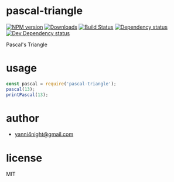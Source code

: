 # pascal-triangle

[![NPM version][npm-image]][npm-url] [![Downloads][downloads-image]][npm-url] [![Build Status][travis-image]][travis-url] [![Dependency status][david-dm-image]][david-dm-url] [![Dev Dependency status][david-dm-dev-image]][david-dm-dev-url]

Pascal&#39;s Triangle

# usage

```js
const pascal = require('pascal-triangle');
pascal(13);
printPascal(13);
```

# author
 - yanni4night@gmail.com

# license
MIT

[npm-url]: https://npmjs.org/package/pascal-triangle
[downloads-image]: http://img.shields.io/npm/dm/pascal-triangle.svg
[npm-image]: http://img.shields.io/npm/v/pascal-triangle.svg
[travis-url]: https://travis-ci.org/interview-algorithm/pascal-triangle
[travis-image]: http://img.shields.io/travis/interview-algorithm/pascal-triangle.svg
[david-dm-url]:https://david-dm.org/interview-algorithm/pascal-triangle
[david-dm-image]:https://david-dm.org/interview-algorithm/pascal-triangle.svg
[david-dm-dev-url]:https://david-dm.org/interview-algorithm/pascal-triangle#info=devDependencies
[david-dm-dev-image]:https://david-dm.org/interview-algorithm/pascal-triangle/dev-status.svg